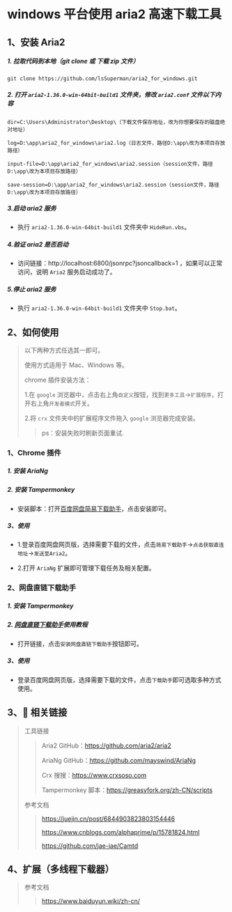 # **windows 平台使用 aria2 高速下载工具**

## **1、安装 Aria2**

##### 1. 拉取代码到本地（git clone 或 下载 zip 文件）

```
git clone https://github.com/lsSuperman/aria2_for_windows.git
```

##### 2. 打开 `aria2-1.36.0-win-64bit-build1` 文件夹，修改 `aria2.conf` 文件以下内容

```
dir=C:\Users\Administrator\Desktop\（下载文件保存地址，改为你想要保存的磁盘绝对地址）

log=D:\app\aria2_for_windows\aria2.log（日志文件，路径D:\app\改为本项目存放路径）

input-file=D:\app\aria2_for_windows\aria2.session（session文件，路径D:\app\改为本项目存放路径）

save-session=D:\app\aria2_for_windows\aria2.session（session文件，路径D:\app\改为本项目存放路径）
```

##### 3.启动 aria2 服务

- 执行 `aria2-1.36.0-win-64bit-build1` 文件夹中 `HideRun.vbs`。

##### 4.验证 aria2 是否启动

- 访问链接：http://localhost:6800/jsonrpc?jsoncallback=1 ，如果可以正常访问，说明 `Aria2` 服务启动成功了。

##### 5.停止 aria2 服务

- 执行 `aria2-1.36.0-win-64bit-build1` 文件夹中 `Stop.bat`。

## **2、如何使用**

> 以下两种方式任选其一即可。
>
> 使用方式适用于 Mac、Windows 等。
>
> chrome 插件安装方法：
>
> 1.在 `google` 浏览器中，点击右上角`自定义`按钮，找到`更多工具`->`扩展程序`，打开右上角`开发者模式`开关。
>
> 2.将 `crx` 文件夹中的扩展程序文件拖入 `google` 浏览器完成安装。
>
> > ps：安装失败时刷新页面重试.

### **1、Chrome 插件**

##### 1. 安装 AriaNg

##### 2. 安装 Tampermonkey

- 安装脚本：打开[百度网盘简易下载助手](https://greasyfork.org/zh-CN/scripts/418182-百度网盘简易下载助手-直链下载复活版)，点击安装即可。

##### 3、使用

- 1.登录百度网盘网页版，选择需要下载的文件，点击`简易下载助手`->`点击获取直连地址`->`发送至Aria2`。

- 2.打开 `AriaNg` 扩展即可管理下载任务及相关配置。

### **2、网盘直链下载助手**

##### 1. 安装 Tampermonkey

##### 2. [网盘直链下载助手](https://www.baiduyun.wiki/install.html#📖-使用教程)使用教程

- 打开链接，点击`安装网盘直链下载助手`按钮即可。

##### 3、使用

- 登录百度网盘网页版，选择需要下载的文件，点击`下载助手`即可选取多种方式使用。

## **3、🔗 相关链接**

> 工具链接
>
> > Aria2 GitHub：https://github.com/aria2/aria2
> >
> > AriaNg GitHub：https://github.com/mayswind/AriaNg
> >
> > Crx 搜搜：https://www.crxsoso.com
> >
> > Tampermonkey 脚本：https://greasyfork.org/zh-CN/scripts
>
> 参考文档
>
> > https://juejin.cn/post/6844903823803154446
> >
> > https://www.cnblogs.com/alphaprime/p/15781824.html
> >
> > https://github.com/jae-jae/Camtd

## **4、扩展（多线程下载器）**

> 参考文档
>
> > https://www.baiduyun.wiki/zh-cn/
